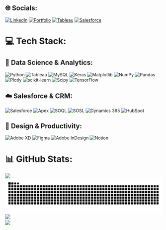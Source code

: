 
## 🌐 Socials:
[![LinkedIn](https://img.shields.io/badge/LinkedIn-%230077B5.svg?logo=linkedin&logoColor=white)](https://linkedin.com/in/alexandru-constantinescu-6a18b6117) 
[![Portfolio](https://img.shields.io/badge/Portfolio-%23000000.svg?style=for-the-badge&logo=firefox&logoColor=#FF7139)]((https://tasteful-motion-cd2.notion.site/Personal-Portfolio-1a406ad0ff588011968af249d03977aa))
[![Tableau](https://img.shields.io/badge/Tableau-%23E97627.svg?style=for-the-badge&logo=tableau&logoColor=white)]((https://public.tableau.com/app/profile/alexandru.constantinescu/vizzes))
[![Salesforce](https://img.shields.io/badge/Salesforce-%2300D4FF.svg?style=for-the-badge&logo=salesforce&logoColor=white)]((https://www.salesforce.com/trailblazer/t4crg37sruwolpvswk))

# 💻 Tech Stack:

## 🔬 Data Science & Analytics:
![Python](https://img.shields.io/badge/python-3670A0?style=for-the-badge&logo=python&logoColor=ffdd54) ![Tableau](https://img.shields.io/badge/Tableau-%23E97627.svg?style=for-the-badge&logo=tableau&logoColor=white) ![MySQL](https://img.shields.io/badge/mysql-4479A1.svg?style=for-the-badge&logo=mysql&logoColor=white) ![Keras](https://img.shields.io/badge/Keras-%23D00000.svg?style=for-the-badge&logo=Keras&logoColor=white) ![Matplotlib](https://img.shields.io/badge/Matplotlib-%23ffffff.svg?style=for-the-badge&logo=Matplotlib&logoColor=black) ![NumPy](https://img.shields.io/badge/numpy-%23013243.svg?style=for-the-badge&logo=numpy&logoColor=white) ![Pandas](https://img.shields.io/badge/pandas-%23150458.svg?style=for-the-badge&logo=pandas&logoColor=white) ![Plotly](https://img.shields.io/badge/Plotly-%233F4F75.svg?style=for-the-badge&logo=plotly&logoColor=white) ![scikit-learn](https://img.shields.io/badge/scikit--learn-%23F7931E.svg?style=for-the-badge&logo=scikit-learn&logoColor=white) ![Scipy](https://img.shields.io/badge/SciPy-%230C55A5.svg?style=for-the-badge&logo=scipy&logoColor=%white) ![TensorFlow](https://img.shields.io/badge/TensorFlow-%23FF6F00.svg?style=for-the-badge&logo=TensorFlow&logoColor=white)

## ☁️ Salesforce & CRM:
![Salesforce](https://img.shields.io/badge/Salesforce-%2300D4FF.svg?style=for-the-badge&logo=salesforce&logoColor=white) ![Apex](https://img.shields.io/badge/Apex-%2300D4FF.svg?style=for-the-badge&logo=salesforce&logoColor=white) ![SOQL](https://img.shields.io/badge/SOQL-%2300D4FF.svg?style=for-the-badge&logo=salesforce&logoColor=white) ![SOSL](https://img.shields.io/badge/SOSL-%2300D4FF.svg?style=for-the-badge&logo=salesforce&logoColor=white) ![Dynamics 365](https://img.shields.io/badge/Dynamics_365-%230078D4.svg?style=for-the-badge&logo=microsoft&logoColor=white) ![HubSpot](https://img.shields.io/badge/HubSpot-%23FF7A59.svg?style=for-the-badge&logo=hubspot&logoColor=white)

## 🎨 Design & Productivity:
![Adobe XD](https://img.shields.io/badge/Adobe%20XD-470137?style=for-the-badge&logo=Adobe%20XD&logoColor=#FF61F6) ![Figma](https://img.shields.io/badge/figma-%23F24E1E.svg?style=for-the-badge&logo=figma&logoColor=white) ![Adobe InDesign](https://img.shields.io/badge/Adobe%20InDesign-49021F?style=for-the-badge&logo=adobeindesign&logoColor=FF3366) ![Notion](https://img.shields.io/badge/Notion-%23000000.svg?style=for-the-badge&logo=notion&logoColor=white)

# 📊 GitHub Stats:
![](https://github-readme-stats.vercel.app/api?username=Meah01&theme=dark&hide_border=false&include_all_commits=false&count_private=true)<br/> ![Snake animation](https://github.com/Meah01/Meah01/blob/output/github-contribution-grid-snake.svg)
![](https://nirzak-streak-stats.vercel.app/?user=Meah01&theme=dark&hide_border=false)<br/>
![](https://github-readme-stats.vercel.app/api/top-langs/?username=Meah01&theme=dark&hide_border=false&include_all_commits=false&count_private=true&layout=compact)

<!-- Proudly created with GPRM ( https://gprm.itsvg.in ) -->
